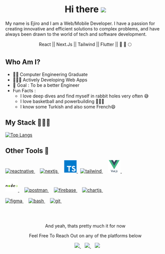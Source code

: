 
<h1 align='center'>Hi there <img src="https://raw.githubusercontent.com/MartinHeinz/MartinHeinz/master/wave.gif" width="30px"></h1>
My name is Ejiro and I am a Web/Mobile Developer. I have a passion for creating innovative and efficient solutions to complex problems, and have always been drawn to the world of tech and software development.

<p align='center'> React || Next.Js || Tailwind || Flutter || 🔨 🚀 🌕</p>

## Who Am I?

- 👨‍🎓 Computer Engineering Graduate
- 👩🏾‍💻 Actively Developing Web Apps 
- 🎯 Goal : To be a better Engineer
- Fun Facts : 
    - I love deep dives and find myself in rabbit holes very often 😅
    - I love basketball and powerbuilding 🏀🏋️‍♂️
    - I know some Turkish and also some French😄

## My Stack 👩🏾‍💻

[![Top Langs](https://github-readme-stats.vercel.app/api/top-langs/?username=wilkiee&layout=compact)](https://github.com/wilkiee)

## Other Tools 🔱

<p align="left">
    <a href="https://reactnative.dev/" target="_blank" rel="noreferrer"> <img src="https://reactnative.dev/img/header_logo.svg" alt="reactnative" width="40" height="40"/> </a> &nbsp; &nbsp;
    <a href="https://nextjs.org/" target="_blank" rel="noreferrer"> <img src="https://cdn.worldvectorlogo.com/logos/nextjs-2.svg" alt="nextjs" width="40" height="40"/> </a> &nbsp; &nbsp;
    <a href="https://www.typescriptlang.org/" target="_blank" rel="noreferrer"> <img src="https://raw.githubusercontent.com/devicons/devicon/master/icons/typescript/typescript-original.svg" alt="typescript" width="40" height="40"/> </a> &nbsp;
    <a href="https://tailwindcss.com/" target="_blank" rel="noreferrer"> <img src="https://www.vectorlogo.zone/logos/tailwindcss/tailwindcss-icon.svg" alt="tailwind" width="40" height="40"/> </a> &nbsp; &nbsp;
    <a href="https://vuejs.org/" target="_blank" rel="noreferrer"> <img src="https://raw.githubusercontent.com/devicons/devicon/master/icons/vuejs/vuejs-original-wordmark.svg" alt="vuejs" width="40" height="40"/> </a> &nbsp; &nbsp;
    <br />
    <br />
    <a href="https://nodejs.org" target="_blank" rel="noreferrer"> <img src="https://raw.githubusercontent.com/devicons/devicon/master/icons/nodejs/nodejs-original-wordmark.svg" alt="nodejs" width="40" height="40"/> </a>&nbsp; &nbsp;
    <a href="https://postman.com" target="_blank" rel="noreferrer"> <img src="https://www.vectorlogo.zone/logos/getpostman/getpostman-icon.svg" alt="postman" width="40" height="40"/> </a> &nbsp; &nbsp;
    <a href="https://firebase.google.com/" target="_blank" rel="noreferrer"> <img src="https://www.vectorlogo.zone/logos/firebase/firebase-icon.svg" alt="firebase" width="40" height="40"/> </a> &nbsp; &nbsp;
    <a href="https://www.chartjs.org" target="_blank" rel="noreferrer"> <img src="https://www.chartjs.org/media/logo-title.svg" alt="chartjs" width="40" height="40"/> </a> &nbsp; &nbsp;
    <br />
    <br />
  <a href="https://www.figma.com/" target="_blank" rel="noreferrer"> <img src="https://www.vectorlogo.zone/logos/figma/figma-icon.svg" alt="figma" width="40" height="40"/> </a> &nbsp; &nbsp;
    <a href="https://www.gnu.org/software/bash/" target="_blank" rel="noreferrer"> <img src="https://www.vectorlogo.zone/logos/gnu_bash/gnu_bash-icon.svg" alt="bash" width="40" height="40"/> </a> &nbsp; &nbsp;
    <a href="https://git-scm.com/" target="_blank" rel="noreferrer"> <img src="https://www.vectorlogo.zone/logos/git-scm/git-scm-icon.svg" alt="git" width="40" height="40"/> </a> &nbsp; &nbsp;
</p>

<br>

 <br /> 

<p align="center">And yeah, thats pretty much it for now</p>
<p align="center">Feel Free To Reach Out on any of the platforms below </p>

<p align="center">



</p>

<p align='center'>
&nbsp;&nbsp;
<a href="https://wilkiee.github.io/">
  <img src="https://img.shields.io/badge/github-%23121011.svg?style=for-the-badge&logo=github&logoColor=white" />
</a>&nbsp;&nbsp;
<a href="https://www.linkedin.com/in/ejiroghene-wilkie" target="_blank">
  <img src="https://img.shields.io/badge/linkedin-%230077B5.svg?&style=for-the-badge&logo=linkedin&logoColor=white" />
</a>&nbsp;&nbsp;
<a href="mailto:wilkieejiroghene@gmail.com" target="_blank">
  <img src="https://img.shields.io/badge/email me-%23D14836.svg?&style=for-the-badge&logo=gmail&logoColor=white" />
</a>
  
 


